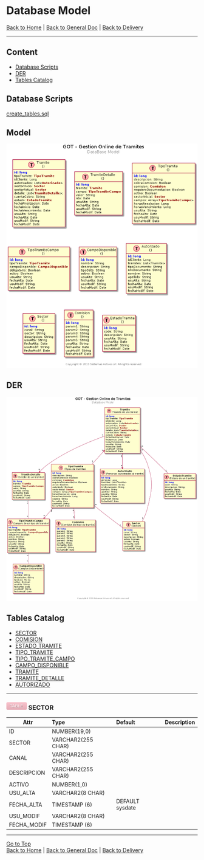 # Database Model
[Back to Home](/README.md) | [Back to General Doc](/docs/readme.md) | [Back to Delivery](/docs/markdown/delivery.md)

---

## Content
* [Database Scripts](#markdown-header-oracle-script)
* [DER](#markdown-header-der)
* [Tables Catalog](#markdown-header-tables-catalog)

## Database Scripts
[create_tables.sql](/db/create_tables.sql)

## Model
![der](../diagrams/database/model.png "der")

## DER
![der](../diagrams/database/der.png "der")

## Tables Catalog
* [SECTOR](#markdown-header-sector)
* [COMISION](#markdown-header-comision)
* [ESTADO_TRAMITE](#markdown-header-estado_tramite)
* [TIPO_TRAMITE](#markdown-header-tipo_tramite)
* [TIPO_TRAMITE_CAMPO](#markdown-header-tipo_tramite_campo)
* [CAMPO_DISPONIBLE](#markdown-header-campo_disponible)
* [TRAMITE](#markdown-header-tramite)
* [TRAMITE_DETALLE](#markdown-header-tramite_detalle)
* [AUTORIZADO](#markdown-header-autorizado)

---
### ![table](../images/model-table.png "table")  SECTOR

|  Attr             |    Type            |  Default           |   Description                 |
|-------------------|:-------------------|:-------------------|:------------------------------|
|  ID               | NUMBER(19,0)       |                    |                               |
|  SECTOR           | VARCHAR2(255 CHAR) |                    |                               |
|  CANAL            | VARCHAR2(255 CHAR) |                    |                               |
|  DESCRIPCION      | VARCHAR2(255 CHAR) |                    |                               |
|  ACTIVO   		| NUMBER(1,0)		 |                    |                               |
|  USU_ALTA         | VARCHAR2(8 CHAR)   |                    |                               |
|  FECHA_ALTA       | TIMESTAMP (6) 	 | DEFAULT sysdate    |                               |
|  USU_MODIF        | VARCHAR2(8 CHAR)   |                    |                               |
|  FECHA_MODIF      | TIMESTAMP (6)      |                    |                               |     	   
      
---
[Go to Top](#markdown-header-database-model-pagossucursal)  
[Back to Home](/README.md) | [Back to General Doc](/docs/readme.md) | [Back to Delivery](/docs/markdown/delivery.md)